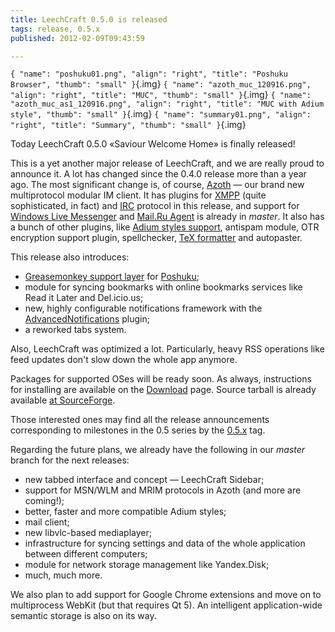 ```yaml
---
title: LeechCraft 0.5.0 is released
tags: release, 0.5.x
published: 2012-02-09T09:43:59

---
```


`{ "name": "poshuku01.png", "align": "right", "title": "Poshuku Browser", "thumb": "small" }`{.img}
`{ "name": "azoth_muc_120916.png", "align": "right", "title": "MUC", "thumb": "small" }`{.img}
`{ "name": "azoth_muc_as1_120916.png", "align": "right", "title": "MUC with Adium style", "thumb": "small" }`{.img}
`{ "name": "summary01.png", "align": "right", "title": "Summary", "thumb": "small" }`{.img}

Today LeechCraft 0.5.0 «Saviour Welcome Home» is finally released!

This is a yet another major release of LeechCraft, and we are really
proud to announce it. A lot has changed since the 0.4.0 release more
than a year ago. The most significant change is, of course,
[Azoth](/plugins-azoth) — our brand new multiprotocol modular IM client.
It has plugins for [XMPP](/plugins-azoth-xoox) (quite sophisticated, in
fact) and [IRC](/plugins-azoth-acetamide) protocol in this release, and
support for [Windows Live Messenger](/plugins-azoth-zheet) and [Mail.Ru
Agent](/plugins-azoth-vader) is already in *master*. It also has a bunch
of other plugins, like [Adium styles
support](/plugins-azoth-adiumstyles), antispam module, OTR encryption
support plugin, spellchecker, [TeX formatter](/plugins-azoth-modnok) and
autopaster.

This release also introduces:

- [Greasemonkey support layer](/plugins-poshuku-fatape) for
  [Poshuku](/plugins-poshuku);
- module for syncing bookmarks with online bookmarks services like
  Read it Later and Del.icio.us;
- new, highly configurable notifications framework with the
  [AdvancedNotifications](/plugins-advancednotifications) plugin;
- a reworked tabs system.

Also, LeechCraft was optimized a lot. Particularly, heavy RSS operations
like feed updates don't slow down the whole app anymore.

Packages for supported OSes will be ready soon. As always, instructions
for installing are available on the [Download](/download) page. Source
tarball is already available [at
SourceForge](http://sourceforge.net/projects/leechcraft/files/LeechCraft/0.5.0/leechcraft-0.5.0.tar.xz/download).

Those interested ones may find all the release announcements
corresponding to milestones in the 0.5 series by the
[0.5.x](taxonomy/term/39) tag.

Regarding the future plans, we already have the following in our
*master* branch for the next releases:

- new tabbed interface and concept — LeechCraft Sidebar;
- support for MSN/WLM and MRIM protocols in Azoth (and more are
  coming!);
- better, faster and more compatible Adium styles;
- mail client;
- new libvlc-based mediaplayer;
- infrastructure for syncing settings and data of the whole
  application between different computers;
- module for network storage management like Yandex.Disk;
- much, much more.

We also plan to add support for Google Chrome extensions and move on to
multiprocess WebKit (but that requires Qt 5). An intelligent
application-wide semantic storage is also on its way.

